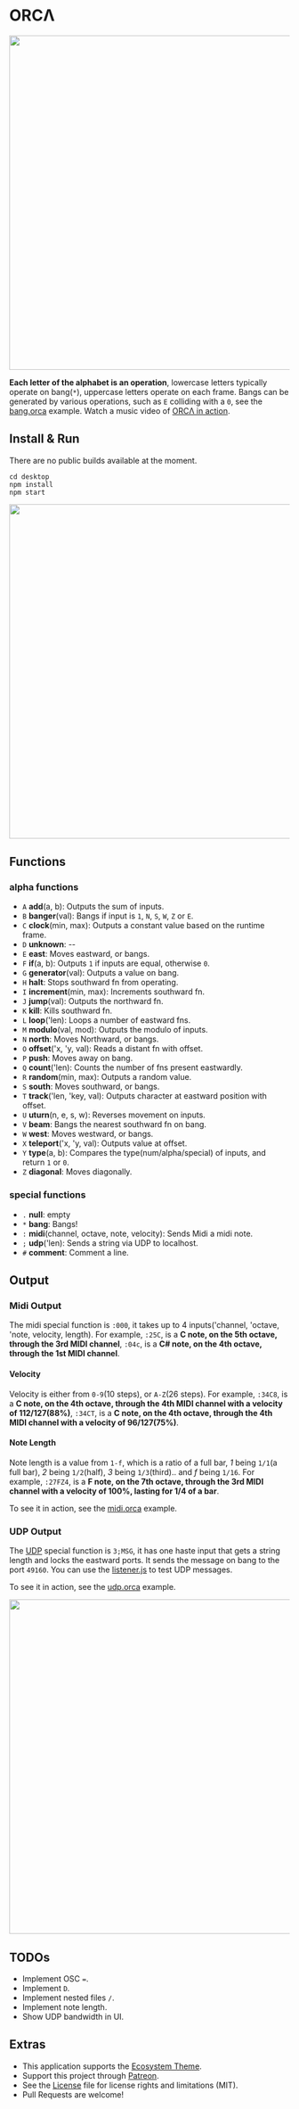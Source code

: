# ORCΛ

<img src='https://raw.githubusercontent.com/hundredrabbits/Orca/master/resources/logo.png' width="600"/>

**Each letter of the alphabet is an operation**, lowercase letters typically operate on bang(`*`), uppercase letters operate on each frame. Bangs can be generated by various operations, such as `E` colliding with a `0`, see the [bang.orca](https://github.com/hundredrabbits/Orca/blob/master/examples/bang.orca) example. Watch a music video of [ORCΛ in action](https://twitter.com/neauoire/status/1064738259077554176).

## Install & Run

There are no public builds available at the moment. 

```
cd desktop
npm install
npm start
```

<img src='https://raw.githubusercontent.com/hundredrabbits/Orca/master/resources/preview.jpg' width="600"/>

## Functions

### alpha functions

- `A` **add**(a, b): Outputs the sum of inputs.
- `B` **banger**(val): Bangs if input is `1`, `N`, `S`, `W`, `Z` or `E`.
- `C` **clock**(min, max): Outputs a constant value based on the runtime frame.
- `D` **unknown**: --
- `E` **east**: Moves eastward, or bangs.
- `F` **if**(a, b): Outputs `1` if inputs are equal, otherwise `0`.
- `G` **generator**(val): Outputs a value on bang.
- `H` **halt**: Stops southward fn from operating.
- `I` **increment**(min, max): Increments southward fn.
- `J` **jump**(val): Outputs the northward fn.
- `K` **kill**: Kills southward fn.
- `L` **loop**('len): Loops a number of eastward fns.
- `M` **modulo**(val, mod): Outputs the modulo of inputs.
- `N` **north**: Moves Northward, or bangs.
- `O` **offset**('x, 'y, val): Reads a distant fn with offset.
- `P` **push**: Moves away on bang.
- `Q` **count**('len): Counts the number of fns present eastwardly.
- `R` **random**(min, max): Outputs a random value.
- `S` **south**: Moves southward, or bangs.
- `T` **track**('len, 'key, val): Outputs character at eastward position with offset.
- `U` **uturn**(n, e, s, w): Reverses movement on inputs.
- `V` **beam**: Bangs the nearest southward fn on bang.
- `W` **west**: Moves westward, or bangs.
- `X` **teleport**('x, 'y, val): Outputs value at offset.
- `Y` **type**(a, b): Compares the type(num/alpha/special) of inputs, and return `1` or `0`.
- `Z` **diagonal**: Moves diagonally.

### special functions

- `.` **null**: empty
- `*` **bang**: Bangs!
- `:` **midi**(channel, octave, note, velocity): Sends Midi a midi note.
- `;` **udp**('len): Sends a string via UDP to localhost.
- `#` **comment**: Comment a line.

## Output

### Midi Output

The midi special function is `:000`, it takes up to 4 inputs('channel, 'octave, 'note, velocity, length). For example, `:25C`, is a **C note, on the 5th octave, through the 3rd MIDI channel**, `:04c`, is a **C# note, on the 4th octave, through the 1st MIDI channel**. 

#### Velocity

Velocity is either from `0-9`(10 steps), or `A-Z`(26 steps). For example, `:34C8`, is a **C note, on the 4th octave, through the 4th MIDI channel with a velocity of 112/127(88%)**, `:34CT`, is a **C note, on the 4th octave, through the 4th MIDI channel with a velocity of 96/127(75%)**. 

#### Note Length

Note length is a value from `1-f`, which is a ratio of a full bar, *1* being `1/1`(a full bar), *2* being `1/2`(half), *3* being `1/3`(third).. and *f* being `1/16`. For example, `:27FZ4`, is a **F note, on the 7th octave, through the 3rd MIDI channel with a velocity of 100%, lasting for 1/4 of a bar**. 

To see it in action, see the [midi.orca](https://github.com/hundredrabbits/Orca/blob/master/examples/midi.orca) example.

### UDP Output

The [UDP](https://nodejs.org/api/dgram.html#dgram_socket_send_msg_offset_length_port_address_callback) special function is `3;MSG`, it has one haste input that gets a string length and locks the eastward ports. It sends the message on bang to the port `49160`. You can use the [listener.js](https://github.com/hundredrabbits/Orca/blob/master/listener.js) to test UDP messages.

To see it in action, see the [udp.orca](https://github.com/hundredrabbits/Orca/blob/master/examples/udp.orca) example.

<img src='https://raw.githubusercontent.com/hundredrabbits/Orca/master/resources/preview.hardware.jpg' width="600"/>

## TODOs

- Implement OSC `=`.
- Implement `D`.
- Implement nested files `/`.
- Implement note length.
- Show UDP bandwidth in UI.

## Extras

- This application supports the [Ecosystem Theme](https://github.com/hundredrabbits/Themes).
- Support this project through [Patreon](https://patreon.com/100).
- See the [License](LICENSE.md) file for license rights and limitations (MIT).
- Pull Requests are welcome!

